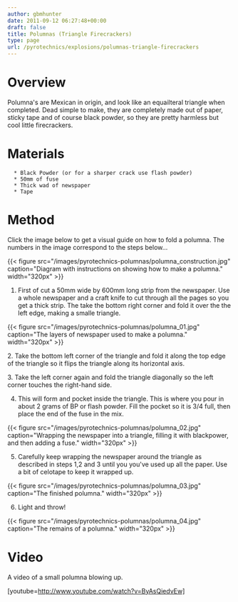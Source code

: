 ```yaml
---
author: gbmhunter
date: 2011-09-12 06:27:48+00:00
draft: false
title: Polumnas (Triangle Firecrackers)
type: page
url: /pyrotechnics/explosions/polumnas-triangle-firecrackers
---
```


# Overview


Polumna's are Mexican in origin, and look like an equailteral triangle when completed. Dead simple to make, they are completely made out of paper, sticky tape and of course black powder, so they are pretty harmless but cool little firecrackers.


# Materials





	  * Black Powder (or for a sharper crack use flash powder)
	  * 50mm of fuse
	  * Thick wad of newspaper
	  * Tape



# Method


Click the image below to get a visual guide on how to fold a polumna. The numbers in the image correspond to the steps below...

{{< figure src="/images/pyrotechnics-polumnas/polumna_construction.jpg" caption="Diagram with instructions on showing how to make a polumna."  width="320px" >}}

1. First of cut a 50mm wide by 600mm long strip from the newspaper. Use a whole newspaper and a craft knife to cut through all the pages so you get a thick strip. The take the bottom right corner and fold it over the the left edge, making a smalle triangle.

{{< figure src="/images/pyrotechnics-polumnas/polumna_01.jpg" caption="The layers of newspaper used to make a polumna."  width="320px" >}}

2. Take the bottom left corner of the triangle and fold it along the top edge of the triangle so it flips the triangle along its horizontal axis.

3. Take the left corner again and fold the triangle diagonally so the left corner touches the right-hand side.

4. This will form and pocket inside the triangle. This is where you pour in about 2 grams of BP or flash powder. Fill the pocket so it is 3/4 full, then place the end of the fuse in the mix.

{{< figure src="/images/pyrotechnics-polumnas/polumna_02.jpg" caption="Wrapping the newspaper into a triangle, filling it with blackpower, and then adding a fuse."  width="320px" >}}

5. Carefully keep wrapping the newspaper around the triangle as described in steps 1,2 and 3 until you you've used up all the paper. Use a bit of celotape to keep it wrapped up.

{{< figure src="/images/pyrotechnics-polumnas/polumna_03.jpg" caption="The finished polumna."  width="320px" >}}

6. Light and throw!

{{< figure src="/images/pyrotechnics-polumnas/polumna_04.jpg" caption="The remains of a polumna."  width="320px" >}}


# Video


A video of a small polumna blowing up.

[youtube=http://www.youtube.com/watch?v=ByAsQiedvEw]
